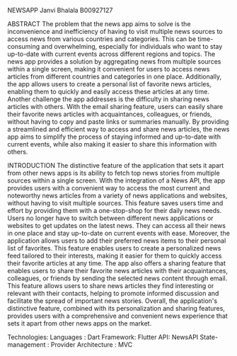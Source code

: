 NEWSAPP
Janvi Bhalala
B00927127

ABSTRACT
The problem that the news app aims to solve is the inconvenience and inefficiency of having to visit multiple news sources to access news from various countries and categories. This can be time-consuming and overwhelming, especially for individuals who want to stay up-to-date with current events across different regions and topics.
The news app provides a solution by aggregating news from multiple sources within a single screen, making it convenient for users to access news articles from different countries and categories in one place. Additionally, the app allows users to create a personal list of favorite news articles, enabling them to quickly and easily access these articles at any time.
Another challenge the app addresses is the difficulty in sharing news articles with others. With the email sharing feature, users can easily share their favorite news articles with acquaintances, colleagues, or friends, without having to copy and paste links or summaries manually.
By providing a streamlined and efficient way to access and share news articles, the news app aims to simplify the process of staying informed and up-to-date with current events, while also making it easier to share this information with others.

INTRODUCTION
The distinctive feature of the application that sets it apart from other news apps is its ability to fetch top news stories from multiple sources within a single screen. With the integration of a News API, the app provides users with a convenient way to access the most current and noteworthy news articles from a variety of news applications and websites, without having to visit multiple sources.
This feature saves users time and effort by providing them with a one-stop-shop for their daily news needs. Users no longer have to switch between different news applications or websites to get updates on the latest news. They can access all their news in one place and stay up-to-date on current events with ease.
Moreover, the application allows users to add their preferred news items to their personal list of favorites. This feature enables users to create a personalized news feed tailored to their interests, making it easier for them to quickly access their favorite articles at any time.
The app also offers a sharing feature that enables users to share their favorite news articles with their acquaintances, colleagues, or friends by sending the selected news content through email. This feature allows users to share news articles they find interesting or relevant with their contacts, helping to promote informed discussion and facilitate the spread of important news stories.
Overall, the application's distinctive feature, combined with its personalization and sharing features, provides users with a comprehensive and convenient news experience that sets it apart from other news apps on the market.

Technologies:
Languages : Dart
Framework: Flutter
API: NewsAPI
State-management : Provider
Architecture : MVC

